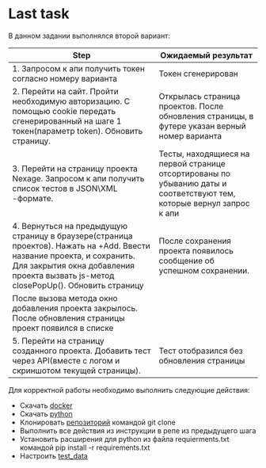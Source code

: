 # Last task

В данном задании выполнялся второй вариант:

 |	Step	| Ожидаемый результат | 
 | ----- | ------------------- |
 |1. Запросом к апи получить токен согласно номеру варианта	| Токен сгенерирован|
 |2. Перейти на сайт. Пройти необходимую авторизацию. С помощью cookie передать сгенерированный на шаге 1 токен(параметр token). Обновить страницу. 	| Открылась страница проектов. После обновления страницы, в футере указан верный номер варианта	|
 | 3. Перейти на страницу проекта Nexage. Запросом к апи получить список тестов в JSON\XML -формате. | Тесты, находящиеся на первой странице отсортированы по убыванию даты и соответствуют тем, которые вернул запрос к апи |
| 4. Вернуться на предыдущую страницу в браузере(страница проектов). Нажать на +Add. Ввести название проекта, и сохранить. Для закрытия окна добавления проекта вызвать js-метод closePopUp(). Обновить страницу | После сохранения проекта появилось сообщение об успешном сохранении.|
 |  После вызова метода окно добавления проекта закрылось. После обновления страницы проект появился в списке |     |
 | 5. Перейти на страницу созданного проекта. Добавить тест через API(вместе с логом и скриншотом текущей страницы). | Тест отобразился без обновления страницы || 6. Перейти на страницу созданного теста. Проверить корректность информации.| Все поля имеют верное значение. Скриншот соответствует отправленному |


Для корректной работы необходимо выполнить следующие действия:
- Скачать [docker](https://www.docker.com/)
- Скачать [python](https://www.python.org/downloads/)
- Клонировать [репозиторий](https://github.com/tquality-education-exam/docker-kits) командой git clone
- Выполнить все действия из инструкции в репе из предыдущего шага
- Установить расширения для python из файла requierments.txt командой pip install -r requirements.txt 
- Настроить [test_data](https://github.com/tquality-education/m.ivanyuk/blob/seventh_task/tests/test_data/test_data.json)

